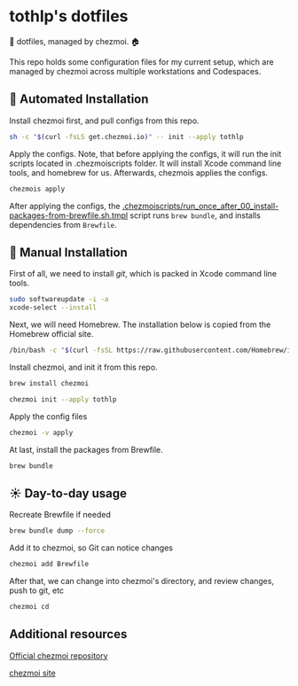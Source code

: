 # tothlp's dotfiles
:seedling: dotfiles, managed by chezmoi. :house:

This repo holds some configuration files for my current setup, which are managed by chezmoi across multiple workstations and Codespaces.

## :wrench: Automated Installation

Install chezmoi first, and pull configs from this repo.

```bash
sh -c "$(curl -fsLS get.chezmoi.io)" -- init --apply tothlp
```

Apply the configs. Note, that before applying the configs, it will run the init scripts located in .chezmoiscripts folder. It will install Xcode command line tools, and homebrew for us. Afterwards, chezmois applies the configs.

```bash
chezmois apply
```

After applying the configs, the [.chezmoiscripts/run_once_after_00_install-packages-from-brewfile.sh.tmpl](.chezmoiscripts/run_once_after_00_install-packages-from-brewfile.sh.tmpl) script runs `brew bundle`, and installs dependencies from `Brewfile`.

## :wrench: Manual Installation

First of all, we need to install *git*, which is packed in Xcode command line tools.

```bash
sudo softwareupdate -i -a
xcode-select --install
```

Next, we will need Homebrew. The installation below is copied from the Homebrew official site.

```bash
/bin/bash -c "$(curl -fsSL https://raw.githubusercontent.com/Homebrew/install/HEAD/install.sh)"
```

Install chezmoi, and init it from this repo.

```bash
brew install chezmoi
```

```bash
chezmoi init --apply tothlp
```

Apply the config files

```bash
chezmoi -v apply
```

At last, install the packages from Brewfile.

```bash
brew bundle
```

## :sunny: Day-to-day usage

Recreate Brewfile if needed

```bash
brew bundle dump --force
```

Add it to chezmoi, so Git can notice changes

```bash
chezmoi add Brewfile
```

After that, we can change into chezmoi's directory, and review changes, push to git, etc

```bash
chezmoi cd
```

## Additional resources

[Official chezmoi repository](twpayne/chezmoi)

[chezmoi site](https://www.chezmoi.io)



